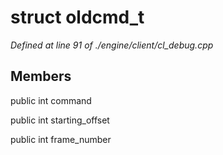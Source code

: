 # struct oldcmd_t

*Defined at line 91 of ./engine/client/cl_debug.cpp*

## Members

public int command

public int starting_offset

public int frame_number



